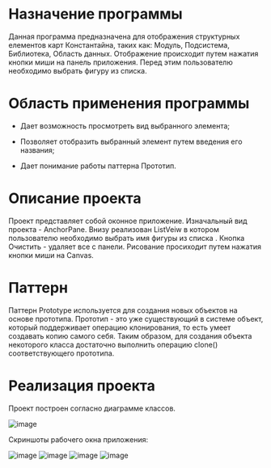 # Назначение программы

Данная программа предназначена для отображения структурных елементов карт Константайна, таких как: Модуль, Подсистема, Библиотека, Область данных. Отображение происходит путем нажатия кнопки миши на панель приложения. Перед этим пользователю необходимо выбрать фигуру из списка.

# Область применения программы

* Дает возможность просмотреть вид выбранного элемента;

* Позволяет отобразить выбранный элемент путем введения его названия;

* Дает понимание работы паттерна Прототип.

# Описание проекта

Проект представляет собой оконное приложение. Изначальный вид проекта - AnchorPane. Внизу реализован ListVeiw в котором пользователю необходимо выбрать имя фигуры из списка . Кнопка Очистить - удаляет все с панели. Рисование просиходит путем нажатия кнопки миши на Canvas.

# Паттерн

Паттерн Prototype используется для создания новых объектов на основе прототипа. Прототип - это уже существующий в системе объект, который поддерживает операцию клонирования, то есть умеет создавать копию самого себя. Таким образом, для создания объекта некоторого класса достаточно выполнить операцию clone() соответствующего прототипа.

# Реализация проекта

Проект построен согласно диаграмме классов.

![image](https://user-images.githubusercontent.com/80450495/120317148-f2667680-c2e6-11eb-8634-69cc00ac108b.png)

Скриншоты рабочего окна приложения:

![image](https://user-images.githubusercontent.com/80450495/120317183-feeacf00-c2e6-11eb-8008-ad893e4edd74.png)
![image](https://user-images.githubusercontent.com/80450495/120317226-08743700-c2e7-11eb-920b-29bbbbae0289.png)
![image](https://user-images.githubusercontent.com/80450495/120317248-1033db80-c2e7-11eb-8e6e-5fd4eb323760.png)
![image](https://user-images.githubusercontent.com/80450495/120317266-17f38000-c2e7-11eb-9c3c-549af9b5379b.png)


